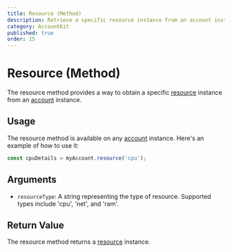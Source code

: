 ```yaml
---
title: Resource (Method)
description: Retrieve a specific resource instance from an account instance.
category: AccountKit
published: true
order: 15
---
```


# Resource (Method)

The resource method provides a way to obtain a specific [resource](/docs/account-kit/resource) instance from an [account](/docs/account-kit/account) instance. 

## Usage

The resource method is available on any [account](/docs/account-kit/account) instance. Here's an example of how to use it:

```typescript
const cpuDetails = myAccount.resource('cpu');
```

## Arguments

- `resourceType`: A string representing the type of resource. Supported types include 'cpu', 'net', and 'ram'.

## Return Value

The resource method returns a [resource](/docs/account-kit/resource) instance.


